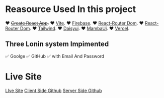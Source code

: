 # Reasource Used In this project

❤️ <del>[Create React App](https://github.com/facebook/create-react-app).</del>
❤️ [Vite](https://vitejs.dev/).
❤️ [Firebase](https://firebase.google.com/).
❤️ [React-Router Dom](https://reactrouter.com/en/main).
❤️ [React-Router Dom](https://reactrouter.com/en/main).
❤️ [Tailwind](https://tailwindcss.com/).
❤️ [Daisyui](https://daisyui.com/).
❤️ [MambaUi](https://www.mambaui.com/).
❤️ [Vercel](https://vercel.com/).

## Three Lonin system Impimented

✅ Goolge
✅ GitHub
✅ with Email And Password

# Live Site

[LIve Site](https://e-pathshala-authentication.web.app/)
[Client Side Github](https://github.com/programming-hero-web-course1/b610-learning-platform-client-side-Sarwarhridoy4)
[Server Side Github](https://github.com/programming-hero-web-course1/b610-lerning-platform-server-side-Sarwarhridoy4)
